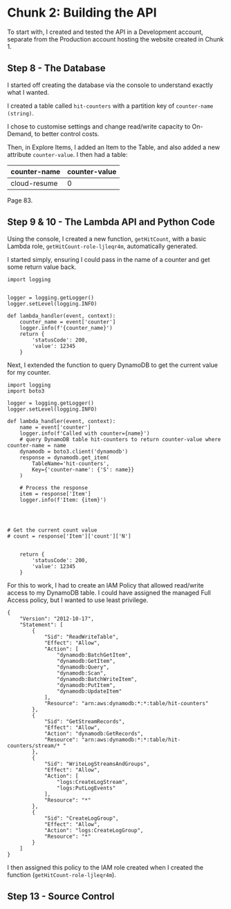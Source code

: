 # Chunk 2: Building the API
To start with, I created and tested the API in a Development account, separate from the Production account hosting the website created in Chunk 1.

## Step 8 - The Database
I started off creating the database via the console to understand exactly what I wanted.

I created a table called `hit-counters` with a partition key of `counter-name (string)`.  

I chose to customise settings and change read/write capacity to On-Demand, to better control costs.

Then, in Explore Items, I added an Item to the Table, and also added a new attribute `counter-value`.  I then had a table:

|counter-name|counter-value|
|---|---|
|cloud-resume|0|

Page 83.

## Step 9 & 10 - The Lambda API and Python Code
Using the console, I created a new function, `getHitCount`, with a basic Lambda role, `getHitCount-role-ljleqr4m`, automatically generated.  

I started simply, ensuring I could pass in the name of a counter and get some return value back.
```
import logging


logger = logging.getLogger()
logger.setLevel(logging.INFO)

def lambda_handler(event, context):
    counter_name = event['counter']
    logger.info(f'{counter_name}')
    return {
        'statusCode': 200,
        'value': 12345
    }
```
Next, I extended the function to query DynamoDB to get the current value for my counter.
```
import logging
import boto3

logger = logging.getLogger()
logger.setLevel(logging.INFO)

def lambda_handler(event, context):
    name = event['counter']
    logger.info(f'Called with counter={name}')
    # query DynamoDB table hit-counters to return counter-value where counter-name = name
    dynamodb = boto3.client('dynamodb')
    response = dynamodb.get_item(
        TableName='hit-counters',
        Key={'counter-name': {'S': name}}
    )

    # Process the response
    item = response['Item']
    logger.info(f'Item: {item}')




# Get the current count value
# count = response['Item']['count']['N']

    
    return {
        'statusCode': 200,
        'value': 12345
    }

```
For this to work, I had to create an IAM Policy that allowed read/write access to my DynamoDB table.  I could have assigned the managed Full Access policy, but I wanted to use least privilege.
```
{
    "Version": "2012-10-17",
    "Statement": [
        {
            "Sid": "ReadWriteTable",
            "Effect": "Allow",
            "Action": [
                "dynamodb:BatchGetItem",
                "dynamodb:GetItem",
                "dynamodb:Query",
                "dynamodb:Scan",
                "dynamodb:BatchWriteItem",
                "dynamodb:PutItem",
                "dynamodb:UpdateItem"
            ],
            "Resource": "arn:aws:dynamodb:*:*:table/hit-counters"
        },
        {
            "Sid": "GetStreamRecords",
            "Effect": "Allow",
            "Action": "dynamodb:GetRecords",
            "Resource": "arn:aws:dynamodb:*:*:table/hit-counters/stream/* "
        },
        {
            "Sid": "WriteLogStreamsAndGroups",
            "Effect": "Allow",
            "Action": [
                "logs:CreateLogStream",
                "logs:PutLogEvents"
            ],
            "Resource": "*"
        },
        {
            "Sid": "CreateLogGroup",
            "Effect": "Allow",
            "Action": "logs:CreateLogGroup",
            "Resource": "*"
        }
    ]
}
```
I then assigned this policy to the IAM role created when I created the function (`getHitCount-role-ljleqr4m`).

## Step 13 - Source Control

